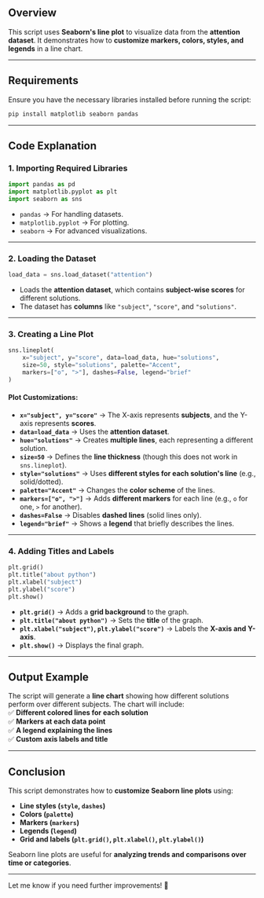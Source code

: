 ## **Overview**  
This script uses **Seaborn's line plot** to visualize data from the **attention dataset**. It demonstrates how to **customize markers, colors, styles, and legends** in a line chart.  

---

## **Requirements**  
Ensure you have the necessary libraries installed before running the script:  

```bash
pip install matplotlib seaborn pandas
```

---

## **Code Explanation**  

### **1. Importing Required Libraries**  

```python
import pandas as pd
import matplotlib.pyplot as plt
import seaborn as sns
```
- `pandas` → For handling datasets.  
- `matplotlib.pyplot` → For plotting.  
- `seaborn` → For advanced visualizations.  

---

### **2. Loading the Dataset**  

```python
load_data = sns.load_dataset("attention")
```
- Loads the **attention dataset**, which contains **subject-wise scores** for different solutions.  
- The dataset has **columns** like `"subject"`, `"score"`, and `"solutions"`.  

---

### **3. Creating a Line Plot**  

```python
sns.lineplot(
    x="subject", y="score", data=load_data, hue="solutions",
    size=50, style="solutions", palette="Accent",
    markers=["o", ">"], dashes=False, legend="brief"
)
```

#### **Plot Customizations:**
- **`x="subject", y="score"`** → The X-axis represents **subjects**, and the Y-axis represents **scores**.  
- **`data=load_data`** → Uses the **attention dataset**.  
- **`hue="solutions"`** → Creates **multiple lines**, each representing a different solution.  
- **`size=50`** → Defines the **line thickness** (though this does not work in `sns.lineplot`).  
- **`style="solutions"`** → Uses **different styles for each solution's line** (e.g., solid/dotted).  
- **`palette="Accent"`** → Changes the **color scheme** of the lines.  
- **`markers=["o", ">"]`** → Adds **different markers** for each line (e.g., `o` for one, `>` for another).  
- **`dashes=False`** → Disables **dashed lines** (solid lines only).  
- **`legend="brief"`** → Shows a **legend** that briefly describes the lines.  

---

### **4. Adding Titles and Labels**  

```python
plt.grid()
plt.title("about python")
plt.xlabel("subject")
plt.ylabel("score")
plt.show()
```
- **`plt.grid()`** → Adds a **grid background** to the graph.  
- **`plt.title("about python")`** → Sets the **title** of the graph.  
- **`plt.xlabel("subject")`, `plt.ylabel("score")`** → Labels the **X-axis and Y-axis**.  
- **`plt.show()`** → Displays the final graph.  

---

## **Output Example**  
The script will generate a **line chart** showing how different solutions perform over different subjects. The chart will include:  
✅ **Different colored lines for each solution**  
✅ **Markers at each data point**  
✅ **A legend explaining the lines**  
✅ **Custom axis labels and title**  

---

## **Conclusion**  
This script demonstrates how to **customize Seaborn line plots** using:  
- **Line styles (`style`, `dashes`)**  
- **Colors (`palette`)**  
- **Markers (`markers`)**  
- **Legends (`legend`)**  
- **Grid and labels (`plt.grid()`, `plt.xlabel()`, `plt.ylabel()`)**  

Seaborn line plots are useful for **analyzing trends and comparisons over time or categories**.  

---

Let me know if you need further improvements! 🚀
